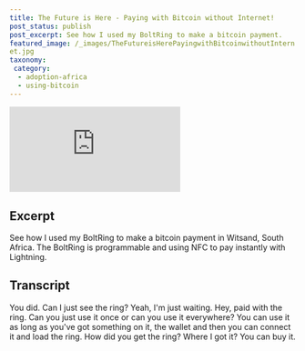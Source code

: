 ```yaml
---
title: The Future is Here - Paying with Bitcoin without Internet!
post_status: publish
post_excerpt: See how I used my BoltRing to make a bitcoin payment.
featured_image: /_images/TheFutureisHerePayingwithBitcoinwithoutIntern
et.jpg
taxonomy:
 category:
  - adoption-africa
  - using-bitcoin
---
```


<iframe src="https://player.vimeo.com/video/1019666540?badge=0&amp;autopause=0&amp;player_id=0&amp;app_id=58479" frameborder="0" allow="autoplay; fullscreen; picture-in-picture; clipboard-write; encrypted-media" title="The Future is Here: Paying with Bitcoin without Internet!"></iframe>

<div style="margin-bottom:30px;"></div>

## Excerpt

See how I used my BoltRing to make a bitcoin payment in Witsand, South Africa. The BoltRing is programmable and using NFC to pay instantly with Lightning.

## Transcript

You did. Can I just see the ring? Yeah, I'm just waiting. Hey, paid with the ring. Can you just use it once or can you use it everywhere? You can use it as long as you've got something on it, the wallet and then you can connect it and load the ring. How did you get the ring? Where I got it? You can buy it.